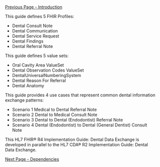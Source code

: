 [Previous Page - Introduction](index.html)

This guide defines 5 FHIR Profiles:
* Dental Consult Note
* Dental Communication
* Dental Service Request
* Dental Findings
* Dental Referral Note

This guide defines 5 value sets:
* Oral Cavity Area ValueSet 	
* Dental Observation Codes ValueSet 	
* DentalUniversalNumberingSystem 	
* Dental Reason For Referral 	
* Dental Anatomy

This guide provides 4 use cases that represent common dental information exchange patterns:
* Scenario 1 Medical to Dental Referral Note
* Scenario 2 Dental to Medical Consult Note
* Scenario 3 Dental to Dental (Endodontist) Referral Note
* Scenario 4 Dental (Endodontist) to Dental (General Dentist) Consult Note

This HL7 FHIR® R4 Implementation Guide: Dental Data Exchange is developed in parallel to the HL7 CDA® R2 Implementation Guide: Dental Data Exchange.

[Next Page - Dependencies](dependencies.html)
